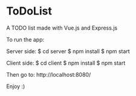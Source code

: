 # ToDoList

A TODO list made with Vue.js and Express.js

To run the app:

Server side:
$ cd server
$ npm install
$ npm start

Client side:
$ cd client
$ npm install
$ npm start

Then go to: http://localhost:8080/

Enjoy :)
